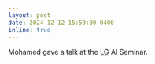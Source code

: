```yaml
---
layout: post
date: 2024-12-12 15:59:00-0400
inline: true
---
```


Mohamed gave a talk at the [LG](https://www.lgresearch.ai/news/view?seq=426) AI Seminar.
